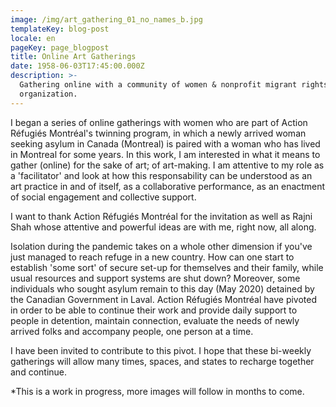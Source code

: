 ```yaml
---
image: /img/art_gathering_01_no_names_b.jpg
templateKey: blog-post
locale: en
pageKey: page_blogpost
title: Online Art Gatherings
date: 1958-06-03T17:45:00.000Z
description: >-
  Gathering online with a community of women & nonprofit migrant rights
  organization.
---
```

I began a series of online gatherings with women who are part of Action Réfugiés Montréal's twinning program, in which a newly arrived woman seeking asylum in Canada (Montreal) is paired with a woman who has lived in Montreal for some years. In this work, I am interested in what it means to gather (online) for the sake of art; of art-making. I am attentive to my role as a 'facilitator' and look at how this responsability can be understood as an art practice in and of itself, as a collaborative performance, as an enactment of social engagement and collective support. 

I want to thank Action Réfugiés Montréal for the invitation as well as Rajni Shah whose attentive and powerful ideas are with me, right now, all along. 

Isolation during the pandemic takes on a whole other dimension if you've just managed to reach refuge in a new country. How can one start to establish 'some sort' of secure set-up for themselves and their family, while usual resources and support systems are shut down? Moreover, some individuals who sought asylum remain to this day (May 2020) detained by the Canadian Government in Laval. Action Réfugiés Montréal have pivoted in order to be able to continue their work and provide daily support to people in detention, maintain connection, evaluate the needs of newly arrived folks and accompany people, one person at a time.

I have been invited to contribute to this pivot. I hope that these bi-weekly gatherings will allow many times, spaces, and states to recharge together and continue.

\*This is a work in progress, more images will follow in months to come.
